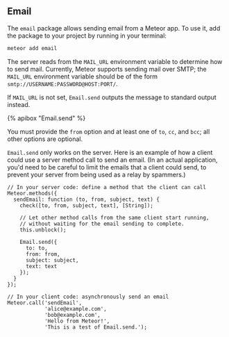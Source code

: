 

<h2 id="email"><span>Email</span></h2>

The `email` package allows sending email from a Meteor app. To use it, add the
package to your project by running in your terminal:

```bash
meteor add email
```

The server reads from the `MAIL_URL` environment variable to determine how to
send mail. Currently, Meteor supports sending mail over SMTP; the `MAIL_URL`
environment variable should be of the form
`smtp://USERNAME:PASSWORD@HOST:PORT/`.

If `MAIL_URL` is not set, `Email.send` outputs the message to standard output
instead.

{% apibox "Email.send" %}

You must provide the `from` option and at least one of `to`, `cc`, and `bcc`;
all other options are optional.

`Email.send` only works on the server. Here is an example of how a
client could use a server method call to send an email. (In an actual
application, you'd need to be careful to limit the emails that a
client could send, to prevent your server from being used as a relay
by spammers.)

    // In your server code: define a method that the client can call
    Meteor.methods({
      sendEmail: function (to, from, subject, text) {
        check([to, from, subject, text], [String]);

        // Let other method calls from the same client start running,
        // without waiting for the email sending to complete.
        this.unblock();

        Email.send({
          to: to,
          from: from,
          subject: subject,
          text: text
        });
      }
    });

    // In your client code: asynchronously send an email
    Meteor.call('sendEmail',
                'alice@example.com',
                'bob@example.com',
                'Hello from Meteor!',
                'This is a test of Email.send.');



